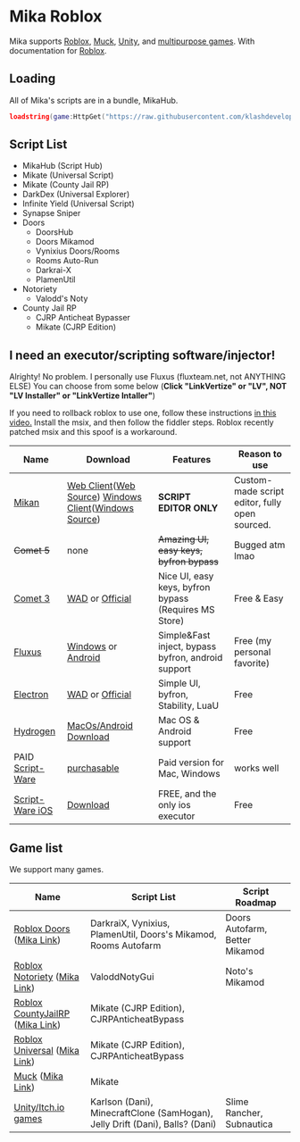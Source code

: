 # Mika Roblox
Mika supports [Roblox](https://github.com/klashdevelopment/Mika-Roblox), [Muck](https://github.com/klashdevelopment/Mika), [Unity](https://github.com/klashdevelopment/Mika-Others), and [multipurpose games](#).
With documentation for [Roblox](https://pages.klash.dev/Mika-Roblox).

## Loading
All of Mika's scripts are in a bundle, MikaHub.
```lua
loadstring(game:HttpGet("https://raw.githubusercontent.com/klashdevelopment/Mika-Roblox/main/loaders/MikaHub.lua"))()
```

## Script List
- MikaHub (Script Hub)
- Mikate (Universal Script)
- Mikate (County Jail RP)
- DarkDex (Universal Explorer)
- Infinite Yield (Universal Script)
- Synapse Sniper
- Doors
    - DoorsHub
    - Doors Mikamod
    - Vynixius Doors/Rooms
    - Rooms Auto-Run
    - Darkrai-X
    - PlamenUtil
- Notoriety
    -  Valodd's Noty
- County Jail RP
    - CJRP Anticheat Bypasser
    - Mikate (CJRP Edition)


## I need an executor/scripting software/injector!
Alrighty! No problem. I personally use Fluxus (fluxteam.net, not ANYTHING ELSE)
You can choose from some below (**Click "LinkVertize" or "LV", NOT "LV Installer" or "LinkVertize Intaller"**)

If you need to rollback roblox to use one, follow these instructions [in this video.](https://www.youtube.com/watch?v=1kLGEQHzjZs) Install the msix, and then follow the fiddler steps. Roblox recently patched msix and this spoof is a workaround.

| Name | Download | Features | Reason to use |
| --- | --- | --- | --- |
| [Mikan](https://mika.fly.dev) | [Web Client](https://mika.fly.dev)([Web Source](https://github.com/klashdevelopment/Mikan)) [Windows Client](https://github.com/klashdevelopment/Mikan-Desktop/releases/latest)([Windows Source](https://github.com/klashdevelopment/Mikan-Desktop)) | **SCRIPT EDITOR ONLY** | Custom-made script editor, fully open sourced. |
| ~~Comet 5~~ | none | ~~Amazing UI, easy keys, byfron bypass~~ | Bugged atm lmao |
| [Comet 3](https://cometrbx.xyz) | [WAD](https://wearedevs.net/d/Comet) or [Official](https://cometrbx.xyz/download.html) | Nice UI, easy keys, byfron bypass (Requires MS Store) | Free & Easy |
| [Fluxus](https://fluxteam.net) | [Windows](https://fluxteam.net/dl) or [Android](https://fluxteam.net/android) | Simple&Fast inject, bypass byfron, android support | Free (my personal favorite) |
| [Electron](https://ryos.lol/) | [WAD](https://wearedevs.net/d/Electron) or [Official](https://ryos.lol/) | Simple UI, byfron, Stability, LuaU | Free |
| [Hydrogen](https://hydrogen.sh/) | [MacOs/Android Download](https://hydrogen.sh/download) | Mac OS & Android support | Free |
| PAID [Script-Ware](https://script-ware.com/) | [purchasable](https://script-ware.com/) | Paid version for Mac, Windows | works well |
| [Script-Ware iOS](https://script-ware.com/ios) | [Download](https://dev.script-ware.com/docs/iOS/install-guide) | FREE, and the only ios executor | Free |


## Game list 
We support many games.

| Name | Script List | Script Roadmap |
| ---- | ----------- | -------------- |
| [Roblox Doors](https://web.roblox.com/games/6516141723) ([Mika Link](https://github.com/klashdevelopment/Mika-Roblox)) | DarkraiX, Vynixius, PlamenUtil, Doors's Mikamod, Rooms Autofarm | Doors Autofarm, Better Mikamod |
| [Roblox Notoriety](https://web.roblox.com/games/21532277) ([Mika Link](https://github.com/klashdevelopment/Mika-Roblox)) | ValoddNotyGui | Noto's Mikamod |
| [Roblox CountyJailRP](https://web.roblox.com/games/) ([Mika Link](https://github.com/klashdevelopment/Mika-Roblox)) | Mikate (CJRP Edition), CJRPAnticheatBypass |  |
| [Roblox Universal](https://web.roblox.com/) ([Mika Link](https://github.com/klashdevelopment/Mika-Roblox)) | Mikate (CJRP Edition), CJRPAnticheatBypass |  |
| [Muck](https://store.steampowered.com/app/1625450/Muck/) ([Mika Link](https://github.com/klashdevelopment/Mika)) | Mikate |  |
| [Unity/Itch.io games](https://github.com/klashdevelopment/Mika-Others) | Karlson (Dani), MinecraftClone (SamHogan), Jelly Drift (Dani), Balls? (Dani) | Slime Rancher, Subnautica |
